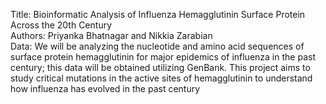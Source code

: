 Title: Bioinformatic Analysis of Influenza Hemagglutinin Surface Protein Across the 20th Century <br/>
Authors: Priyanka Bhatnagar and Nikkia Zarabian <br/>
Data: We will be analyzing the nucleotide and amino acid sequences of surface protein hemagglutinin for major epidemics of influenza in the past century; this data will be obtained utilizing GenBank. This project aims to study critical mutations in the active sites of hemagglutinin to understand how influenza has evolved in the past century <br/>
